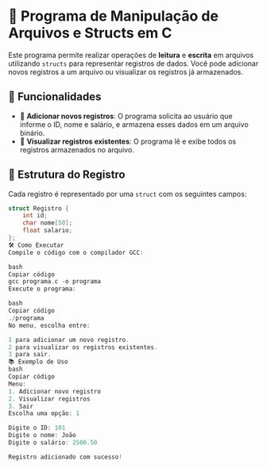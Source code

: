 # 📄 Programa de Manipulação de Arquivos e Structs em C

Este programa permite realizar operações de **leitura** e **escrita** em arquivos utilizando `structs` para representar registros de dados. Você pode adicionar novos registros a um arquivo ou visualizar os registros já armazenados.

## 🚀 Funcionalidades

- 📝 **Adicionar novos registros**: O programa solicita ao usuário que informe o ID, nome e salário, e armazena esses dados em um arquivo binário.
- 📖 **Visualizar registros existentes**: O programa lê e exibe todos os registros armazenados no arquivo.

## 📂 Estrutura do Registro

Cada registro é representado por uma `struct` com os seguintes campos:

```c
struct Registro {
    int id;
    char nome[50];
    float salario;
};
🛠️ Como Executar
Compile o código com o compilador GCC:

bash
Copiar código
gcc programa.c -o programa
Execute o programa:

bash
Copiar código
./programa
No menu, escolha entre:

1 para adicionar um novo registro.
2 para visualizar os registros existentes.
3 para sair.
📚 Exemplo de Uso
bash
Copiar código
Menu:
1. Adicionar novo registro
2. Visualizar registros
3. Sair
Escolha uma opção: 1

Digite o ID: 101
Digite o nome: João
Digite o salário: 2500.50

Registro adicionado com sucesso!
